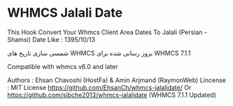 # WHMCS Jalali Date
This Hook Convert Your Whmcs Client Area Dates To Jalali (Persian - Shamsi) Date Like : 1395/10/13

شمسی سازی تاریخ های WHMCS
بروز رسانی شده برای WHMCS 7.1.1

Compatible with whmcs v6.0 and later

Authors : Ehsan Chavoshi (HostFa) & Amin Arjmand (RaymonWeb)
Lincense : MIT License
https://github.com/EhsanCh/whmcs-jalalidate/ Or https://github.com/sibche2013/whmcs-jalalidate (WHMCS 7.1.1 Updated)
